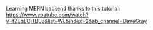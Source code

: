 Learning MERN backend thanks to this tutorial:
https://www.youtube.com/watch?v=f2EqECiTBL8&list=WL&index=2&ab_channel=DaveGray